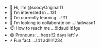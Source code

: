 - 👋 Hi, I’m @soodyOriginal11
- 👀 I’m interested in ...131
- 🌱 I’m currently learning ...!!11
- 💞️ I’m looking to collaborate on ...!!adwasd1
- 📫 How to reach me ...ö!daud it!1ge
- 😄 Pronouns: ...heqs!!2 days left1v
- ⚡ Fun fact: ...!41
ad!!!!1234
<!---ad
soodyOriginal/soodyOriginal is a ✨ special ✨ repository because its `README.md` (this file) appears on your GitHub profile.
You can click the Preview link to take a look at your changes.
--->
